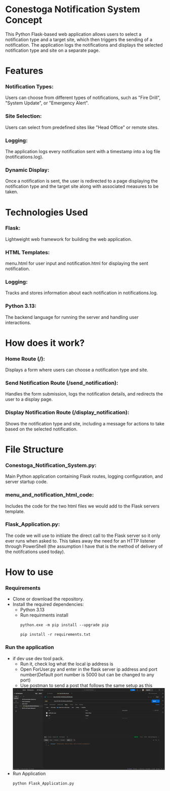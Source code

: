 # Conestoga Notification System Concept
This Python Flask-based web application allows users to select a notification type and a target site, which then triggers the sending of a notification. The application logs the notifications and displays the selected notification type and site on a separate page.

# Features
### Notification Types:
Users can choose from different types of notifications, such as "Fire Drill", "System Update", or "Emergency Alert".
### Site Selection: 
Users can select from predefined sites like "Head Office" or remote sites.
### Logging: 
The application logs every notification sent with a timestamp into a log file (notifications.log).
### Dynamic Display: 
Once a notification is sent, the user is redirected to a page displaying the notification type and the target site along with associated measures to be taken.

# Technologies Used
### Flask: 
Lightweight web framework for building the web application.
### HTML Templates: 
menu.html for user input and notification.html for displaying the sent notification.
### Logging: 
Tracks and stores information about each notification in notifications.log.
### Python 3.13: 
The backend language for running the server and handling user interactions.

# How does it work?
### Home Route (/): 
Displays a form where users can choose a notification type and site.
### Send Notification Route (/send_notification): 
Handles the form submission, logs the notification details, and redirects the user to a display page.
### Display Notification Route (/display_notification): 
Shows the notification type and site, including a message for actions to take based on the selected notification.

# File Structure
### Conestoga_Notification_System.py: 
Main Python application containing Flask routes, logging configuration, and server startup code.
### menu_and_notification_html_code: 
Includes the code for the two html files we would add to the Flask servers template. 
### Flask_Application.py: 
The code we will use to initiiate the direct call to the Flask server so it only ever runs when asked to. This takes away the need for an HTTP listener through PowerShell (the assumption I have that is the method of delivery of the notifcations used today).

# How to use
### Requirements
- Clone or download the repository.
- Install the required dependencies:
  - Python 3.13
  - Run requirments install
      ```
      python.exe -m pip install --upgrade pip
      ```
      ```
      pip install -r requirements.txt
      ```
### Run the application
- if dev use dev tool pack. 
  - Run it, check log what the local ip address is
  - Open ForUser.py and enter in the flask server ip address and port number(Default port number is 5000 but can be changed to any port)
  - Use postman to send a post that follows the same setup as this
  <img src="postTest.png" alt="Postman Post Test Data"/>
- Run Application  
  ```
  python Flask_Application.py
  ```

